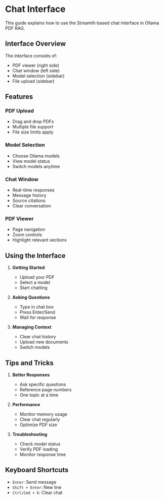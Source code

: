 # Chat Interface

This guide explains how to use the Streamlit-based chat interface in Ollama PDF RAG.

## Interface Overview

The interface consists of:
- PDF viewer (right side)
- Chat window (left side)
- Model selection (sidebar)
- File upload (sidebar)

## Features

### PDF Upload
- Drag and drop PDFs
- Multiple file support
- File size limits apply

### Model Selection
- Choose Ollama models
- View model status
- Switch models anytime

### Chat Window
- Real-time responses
- Message history
- Source citations
- Clear conversation

### PDF Viewer
- Page navigation
- Zoom controls
- Highlight relevant sections

## Using the Interface

1. **Getting Started**
   - Upload your PDF
   - Select a model
   - Start chatting

2. **Asking Questions**
   - Type in chat box
   - Press Enter/Send
   - Wait for response

3. **Managing Context**
   - Clear chat history
   - Upload new documents
   - Switch models

## Tips and Tricks

1. **Better Responses**
   - Ask specific questions
   - Reference page numbers
   - One topic at a time

2. **Performance**
   - Monitor memory usage
   - Clear chat regularly
   - Optimize PDF size

3. **Troubleshooting**
   - Check model status
   - Verify PDF loading
   - Monitor response time

## Keyboard Shortcuts

- `Enter`: Send message
- `Shift + Enter`: New line
- `Ctrl/Cmd + K`: Clear chat 